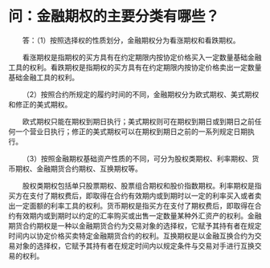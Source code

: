 # 问：金融期权的主要分类有哪些？

&emsp;&emsp;答：（1）按照选择权的性质划分，金融期权分为看涨期权和看跌期权。

&emsp;&emsp;看涨期权是指期权的买方具有在约定期限内按协定价格买入一定数量基础金融工具的权利。看跌期权是指期权的买方具有在约定期限内按协定价格卖出一定数量基础金融工具的权利。

&emsp;&emsp;（2）按照合约所规定的履约时间的不同，金融期权分为欧式期权、美式期权和修正的美式期权。

&emsp;&emsp;欧式期权只能在期权到期日执行；美式期权则可在期权到期日或到期日之前任何一个营业日执行；修正的美式期权可以在期权到期日之前的一系列规定日期执行。

&emsp;&emsp;（3）按照金融期权基础资产性质的不同，可分为股权类期权、利率期权、货币期权、金融期货合约期权、互换期权等。

&emsp;&emsp;股权类期权包括单只股票期权、股票组合期权和股价指数期权。利率期权是指买方在支付了期权费后，即取得在合约有效期内或到期时以一定的利率买入或者卖出一定面额的利率工具的权利。货币期权是指买方在支付了期权费后，即取得在合约有效期内或到期时以约定的汇率购买或出售一定数量某种外汇资产的权利。金融期货合约期权是一种以金融期货合约为交易对象的选择权，它赋予其持有者在规定时间内以协定价格买卖特定金融期货合约的权利。互换期权是以金融互换合约为交易对象的选择权，它赋予其持有者在规定时间内以规定条件与交易对手进行互换交易的权利。
